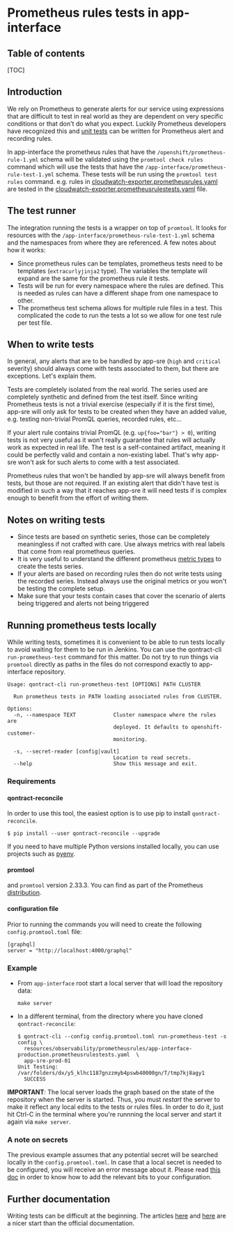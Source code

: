# Prometheus rules tests in app-interface

## Table of contents

[TOC]

## Introduction

We rely on Prometheus to generate alerts for our service using expressions that are difficult to test in real world as they are dependent on very specific conditions or that don't do what you expect. Luckily Prometheus developers have recognized this and [unit tests](https://prometheus.io/docs/prometheus/latest/configuration/unit_testing_rules/) can be written for Prometheus alert and recording rules.

In app-interface the prometheus rules that have the `/openshift/prometheus-rule-1.yml` schema will be validated using the `promtool check rules` command which will use the tests that have the `/app-interface/prometheus-rule-test-1.yml` schema.  These tests will be run using the `promtool test rules` command. e.g. rules in [cloudwatch-exporter.prometheusrules.yaml](resources/observability/cloudwatch-exporter/prometheusrules/cloudwatch-exporter.prometheusrules.yaml) are tested in the [cloudwatch-exporter.prometheusrulestests.yaml](resources/observability/cloudwatch-exporter/prometheusrules/cloudwatch-exporter.prometheusrulestests.yaml) file.

## The test runner

The integration running the tests is a wrapper on top of `promtool`. It looks for resources with the `/app-interface/prometheus-rule-test-1.yml` schema and the namespaces from where they are referenced. A few notes about how it works:

* Since prometheus rules can be templates, prometheus tests need to be templates (`extracurlyjinja2` type). The variables the template will expand are the same for the prometheus rule it tests.
* Tests will be run for every namespace where the rules are defined. This is needed as rules can have a different shape from one namespace to other.
* The prometheus test schema allows for multiple rule files in a test. This complicated the code to run the tests a lot so we allow for one test rule per test file.

## When to write tests

In general, any alerts that are to be handled by app-sre (`high` and `critical` severity) should always come with tests associated to them, but there are exceptions. Let's explain them.

Tests are completely isolated from the real world. The series used are completely synthetic and defined from the test itself. Since writing Prometheus tests is not a trivial exercise (especially if it is the first time), app-sre will only ask for tests to be created when they have an added value, e.g. testing non-trivial PromQL queries, recorded rules, etc...

If your alert rule contains trivial PromQL (e.g. `up{foo="bar"} > 0`), writing tests is not very useful as it won't really guarantee that rules will actually work as expected in real life. The test is a self-contained artifact, meaning it could be perfectly valid and contain a non-existing label. That's why app-sre won't ask for such alerts to come with a test associated.

Prometheus rules that won't be handled by app-sre will always benefit from tests, but those are not required. If an existing alert that didn't have test is modified in such a way that it reaches app-sre it will need tests if is complex enough to benefit from the effort of writing them.

## Notes on writing tests

* Since tests are based on synthetic series, those can be completely meaningless if not crafted with care. Use always metrics with real labels that come from real prometheus queries.
* It is very useful to understand the different prometheus [metric types](https://prometheus.io/docs/concepts/metric_types/) to create the tests series.
* If your alerts are based on recording rules then do not write tests using the recorded series.  Instead always use the original metrics or you won't be testing the complete setup.
* Make sure that your tests contain cases that cover the scenario of alerts being triggered and alerts not being triggered

## Running prometheus tests locally

While writing tests, sometimes it is convenient to be able to run tests locally to avoid waiting for them to be run in Jenkins.  You can use the qontract-cli `run-prometheus-test` command for this matter. Do not try to run things via `promtool` directly as paths in the files do not correspond exactly to app-interface repository.

```
Usage: qontract-cli run-prometheus-test [OPTIONS] PATH CLUSTER

  Run prometheus tests in PATH loading associated rules from CLUSTER.

Options:
  -n, --namespace TEXT            Cluster namespace where the rules are
                                  deployed. It defaults to openshift-customer-
                                  monitoring.

  -s, --secret-reader [config|vault]
                                  Location to read secrets.
  --help                          Show this message and exit.
```

### Requirements

#### qontract-reconcile

In order to use this tool, the easiest option is to use pip to install `qontract-reconcile`.

```
$ pip install --user qontract-reconcile --upgrade
```

If you need to have multiple Python versions installed locally, you can use projects such as [pyenv](https://github.com/pyenv/pyenv).

#### promtool

and `promtool` version 2.33.3. You can find as part of the Prometheus [distribution](https://github.com/prometheus/prometheus/releases/tag/v2.33.3).

#### configuration file

Prior to running the commands you will need to create the following `config.promtool.toml` file:

```
[graphql]
server = "http://localhost:4000/graphql"
```

### Example

* From `app-interface` root start a local server that will load the repository data:

  ```
  make server
  ```

* In a different terminal, from the directory where you have cloned `qontract-reconcile`:

  ```
  $ qontract-cli --config config.promtool.toml run-prometheus-test -s config \
    resources/observability/prometheusrules/app-interface-production.prometheusrulestests.yaml  \
    app-sre-prod-01
  Unit Testing:  /var/folders/dx/y5_klhc1187gnzzmyb4pswb40000gn/T/tmp7kj8agy1
    SUCCESS
  ```

**IMPORTANT**: The local server loads the graph based on the state of the repository when the server is started. Thus, you must *restart* the server to make it reflect any local edits to the tests or rules files. In order to do it, just hit Ctrl-C in the terminal where you're runnning the local server and start it again via `make server`.

### A note on secrets

The previous example assumes that any potential secret will be searched locally in the `config.promtool.toml`. In case that a local secret is needed to be configured, you will receive an error message about it. Please read [this doc](/docs/app-sre/alert-to-receiver.md#secrets-reader) in order to know how to add the relevant bits to your configuration.

## Further documentation

Writing tests can be difficult at the beginning. The articles [here](https://www.robustperception.io/unit-testing-rules-with-prometheus) and [here](https://howardburgess.github.io/prometheus-unit-testing/#/) are a nicer start than the official documentation.
